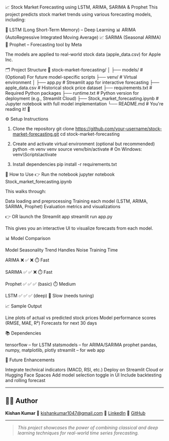 📈 Stock Market Forecasting using LSTM, ARIMA, SARIMA & Prophet
This project predicts stock market trends using various forecasting models, including:

🧠 LSTM (Long Short-Term Memory) – Deep Learning
📊 ARIMA (AutoRegressive Integrated Moving Average)
📈 SARIMA (Seasonal ARIMA)
🔮 Prophet – Forecasting tool by Meta

The models are applied to real-world stock data (apple_data.csv) for Apple Inc.

🗂️ Project Structure
📁 stock-market-forecasting/
│
├── models/                          # (Optional) For future model-specific scripts
├── venv/                            # Virtual environment
│
├── app.py                           # Streamlit app for interactive forecasting
├── apple_data.csv                   # Historical stock price dataset
├── requirements.txt                 # Required Python packages
├── runtime.txt                      # Python version for deployment (e.g., Streamlit Cloud)
├── Stock_market_forecasting.ipynb   # Jupyter notebook with full model implementation
└── README.md                        # You're reading it! 📘


⚙️ Setup Instructions
1. Clone the repository
git clone https://github.com/your-username/stock-market-forecasting.git
cd stock-market-forecasting

2. Create and activate virtual environment (optional but recommended)
python -m venv venv
source venv/bin/activate  # On Windows: venv\Scripts\activate

3. Install dependencies
pip install -r requirements.txt


🚀 How to Use
👉 Run the notebook
jupyter notebook Stock_market_forecasting.ipynb

This walks through:

Data loading and preprocessing
Training each model (LSTM, ARIMA, SARIMA, Prophet)
Evaluation metrics and visualizations

👉 OR launch the Streamlit app
streamlit run app.py

This gives you an interactive UI to visualize forecasts from each model.

📊 Model Comparison



Model
Seasonality
Trend
Handles Noise
Training Time



ARIMA
❌
✅
❌
⏱️ Fast


SARIMA
✅
✅
❌
⏱️ Fast


Prophet
✅
✅
✅ (basic)
⏱️ Medium


LSTM
✅
✅
✅ (deep)
🐢 Slow (needs tuning)



📈 Sample Output

Line plots of actual vs predicted stock prices
Model performance scores (RMSE, MAE, R²)
Forecasts for next 30 days


📚 Dependencies

tensorflow – for LSTM
statsmodels – for ARIMA/SARIMA
prophet
pandas, numpy, matplotlib, plotly
streamlit – for web app


📌 Future Enhancements

Integrate technical indicators (MACD, RSI, etc.)
Deploy on Streamlit Cloud or Hugging Face Spaces
Add model selection toggle in UI
Include backtesting and rolling forecast

---

## 🙋‍♂️ Author

**Kishan Kumar**
📧 [kishankumar1047@gmail.com](mailto:kishankumar12345a@gmail.com)
🔗 [LinkedIn](https://linkedin.com/in/kishankumar098)
🐙 [GitHub](https://github.com/kishankumar1047)

---

> *This project showcases the power of combining classical and deep learning techniques for real-world time series forecasting.*

```